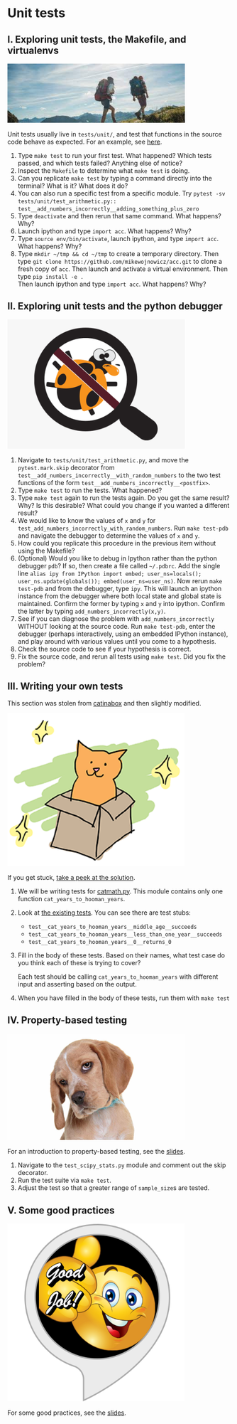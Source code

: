 # Unit tests

## I. Exploring unit tests, the Makefile, and virtualenvs

<img src="../pics/explore.jpeg" alt="explore" width="400"/>

Unit tests usually live in `tests/unit/`, and test that functions in the source code behave as expected.  For an example, see [here](https://github.com/mikewojnowicz/acc/blob/master/tests/unit/test_arithmetic.py).

1. Type `make test` to run your first test.  What happened?  Which tests passed, and which tests failed?  Anything else
of notice?
2. Inspect the `Makefile` to determine what `make test` is doing.   
3. Can you replicate `make test` by typing a command directly into the terminal? What is it? What does it do?
4. You can also run a specific test from a specific module.
Try `pytest -sv tests/unit/test_arithmetic.py:: test__add_numbers_incorrectly__adding_something_plus_zero`
5. Type `deactivate` and then rerun that same command.  What happens?  Why?   
6. Launch ipython and type `import acc`.  What happens?  Why?
7. Type `source env/bin/activate`, launch ipython, and type `import acc`.  What happens? Why?
8. Type `mkdir ~/tmp && cd ~/tmp` to create a temporary directory.  Then type `git clone https://github.com/mikewojnowicz/acc.git` to clone a fresh copy of `acc`.  Then launch and activate a virtual environment.   Then type `pip install -e .`  
Then launch ipython and type `import acc`.  What happens?  Why?

## II. Exploring unit tests and the python debugger

<img src="../pics/debug.png" alt="debug" width="400"/>

1. Navigate to `tests/unit/test_arithmetic.py`, and move the `pytest.mark.skip` decorator from ` test__add_numbers_incorrectly__with_random_numbers` to  the two test functions of the form `test__add_numbers_incorrectly__<postfix>`.
2. Type `make test` to run the tests.  What happened?  
3. Type `make test` again to run the tests again.  Do you get the same result?   Why? Is this desirable?  What could you change if you wanted a different result?
5. We would like to know the values of `x` and `y` for `test_add_numbers_incorrectly_with_random_numbers`.  Run `make test-pdb` and navigate the debugger to determine the values of `x` and `y`.  
4. How could you replicate this procedure in the previous item without using the Makefile?
5. (Optional) Would you like to debug in Ipython rather than the python debugger `pdb`?   If so, then create a file called `~/.pdbrc`.  Add the single line `alias ipy from IPython import embed; user_ns=locals(); user_ns.update(globals()); embed(user_ns=user_ns)`.  Now rerun `make test-pdb` and from the debugger, type `ipy`.  This will launch an ipython instance from the debugger where both local state and global state is maintained.  Confirm the former by typing `x` and `y` into ipython.  Confirm the latter by typing `add_numbers_incorrectly(x,y)`.
6. See if you can diagnose the problem with `add_numbers_incorrectly` WITHOUT looking at the source code.  Run `make test-pdb`,
enter the debugger (perhaps interactively, using an embedded IPython instance), and play around with various values until you come to a hypothesis.
7. Check the source code to see if your hypothesis is correct.
8. Fix the source code, and rerun all tests using `make test`.   Did you fix the problem?

## III.  Writing your own tests 

This section was stolen from [catinabox](https://github.com/keeppythonweird/catinabox) and then slightly modified.

<img src="../pics/catinabox.png" alt="catinabox" width="400"/>

If you get stuck, [take a peek at the solution](../solutions/test_catmath.py).

1. We will be writing tests for [catmath.py](../src/acc/catmath.py).
   This module contains only one function ```cat_years_to_hooman_years```.

2. Look at [the existing tests](../tests/unit/test_catmath.py). You can see there
   are test stubs:
   
   * ```test__cat_years_to_hooman_years__middle_age__succeeds```
   * ```test__cat_years_to_hooman_years__less_than_one_year__succeeds```
   * ```test__cat_years_to_hooman_years__0__returns_0```
   
3. Fill in the body of these tests. Based on their names, what test case do
   you think each of these is trying to cover?
   
   Each test should be calling ```cat_years_to_hooman_years``` with different
   input and asserting based on the output.

4. When you have filled in the body of these tests, run them with `make test`

## IV.  Property-based testing

<img src="../pics/dog.jpeg" alt="dog" width="400"/>

For an introduction to property-based testing, see the [slides](../slides/unit_testing.pdf).

1. Navigate to the `test_scipy_stats.py` module and comment out the skip decorator.
2. Run the test suite via `make test`.
3. Adjust the test so that a greater range of `sample_size`s are tested.

## V. Some good practices

<img src="../pics/good.png" alt="good" width="400"/>

For some good practices, see the [slides](../slides/unit_testing.pdf).